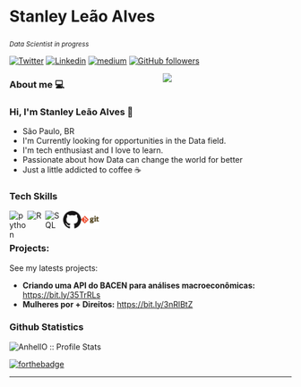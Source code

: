 # Stanley Leão Alves
<sub>*Data Scientist in progress* </sub>

[![Twitter](https://img.shields.io/badge/-Twitter-222222?style=flat-square&logo=twitter&logoColor=white&link=https://twitter.com/Stanleynista)](https://twitter.com/Stanleynista)
[![Linkedin](https://img.shields.io/badge/-LinkedIn-222222?style=flat-square&logo=Linkedin&logoColor=white&link=https://www.linkedin.com/in/stanley-leao-alves/)](https://www.linkedin.com/in/stanley-leao-alves/)
[![medium](https://aleen42.github.io/badges/src/medium.svg)](https://medium.com/@falecomstanley)
[![GitHub followers](https://img.shields.io/github/followers/EngincanV.svg?style=social&label=Follow&maxAge=2592000)](https://github.com/Stanleynista?tab=followers)

<img align='right' src="https://media.giphy.com/media/M9gbBd9nbDrOTu1Mqx/giphy.gif" width="230">


### About me 💻 ###

<h3 align="left"> Hi, I'm Stanley Leão Alves 👋 </h3>

- São Paulo, BR 
- I'm Currently looking for opportunities in the Data field.
- I'm tech enthusiast and I love to learn.
- Passionate about how Data can change the world for better
- Just a little addicted to coffee ☕

### Tech Skills

<img align="left" alt="python" width="32px" src="https://cdn.jsdelivr.net/npm/simple-icons@3.4.0/icons/python.svg" />

<img align="left" alt="R" width="32px" src="https://cdn.jsdelivr.net/npm/simple-icons@3.4.0/icons/r.svg" />

<img align="left" alt="SQL" width="32px" src="https://cdn.jsdelivr.net/npm/simple-icons@3.4.0/icons/mysql.svg" />

<img align="left" alt="GitHub" width="32px" src="https://raw.githubusercontent.com/github/explore/78df643247d429f6cc873026c0622819ad797942/topics/github/github.png" />

<img align="left" alt="Git" width="32px" src="https://raw.githubusercontent.com/github/explore/80688e429a7d4ef2fca1e82350fe8e3517d3494d/topics/git/git.png" />

<br />
<br />


### Projects:
See my latests projects:

* **Criando uma API do BACEN para análises macroeconômicas:** https://bit.ly/35TrRLs
* **Mulheres por + Direitos:** https://bit.ly/3nRlBtZ

### Github Statistics
<div align="left">
  
<p align="left"><img src="https://github-readme-stats.vercel.app/api?username=Stanleynista&show_icons=true&theme=synthwave" alt="AnhellO :: Profile Stats" /></p>

[![forthebadge](https://forthebadge.com/images/badges/built-with-love.svg)](https://forthebadge.com)

---

